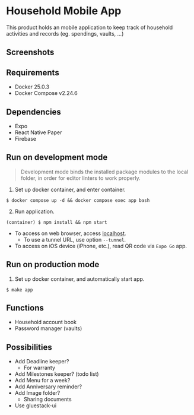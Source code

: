 # Household Mobile App
This product holds an mobile application to keep track of household activities and records (eg. spendings, vaults, ...)

## Screenshots

## Requirements
- Docker 25.0.3
- Docker Compose v2.24.6

## Dependencies
- Expo
- React Native Paper
- Firebase

## Run on development mode
> Development mode binds the installed package modules to the local folder, in order for editor linters to work properly.

1. Set up docker container, and enter container.
```shell
$ docker compose up -d && docker compose exec app bash
```

2. Run application.
```shell
(container) $ npm install && npm start
```
- To access on web browser, access [localhost](http://localhost:8081/).
  - To use a tunnel URL, use option `--tunnel`.
- To access on iOS device (iPhone, etc.), read QR code via `Expo Go` app.

## Run on production mode
1. Set up docker container, and automatically start app.
```shell
$ make app
```

## Functions
- Household account book
- Password manager (vaults)

## Possibilities
- Add Deadline keeper?
  - For warranty
- Add Milestones keeper? (todo list)
- Add Menu for a week?
- Add Anniversary reminder?
- Add Image folder?
  - Sharing documents
- Use gluestack-ui
